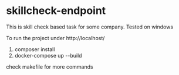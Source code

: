 # skillcheck-endpoint
This is skill check based task for some company.
Tested on windows

To run the project under http://localhost/
1. composer install
2. docker-compose up --build 

check makefile for more commands
